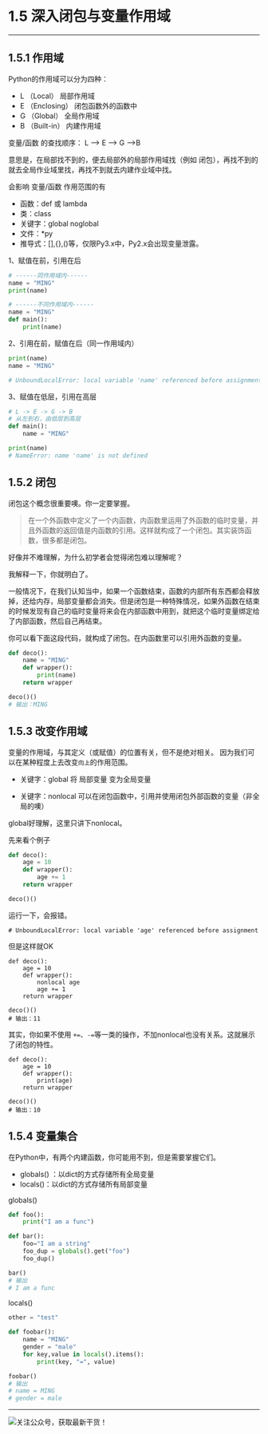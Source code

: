 # 1.5 深入闭包与变量作用域

---

## 1.5.1 作用域

Python的作用域可以分为四种：
- L （Local）      局部作用域
- E （Enclosing）  闭包函数外的函数中
- G （Global）     全局作用域
- B （Built-in）   内建作用域

变量/函数 的查找顺序：
L –> E –> G –>B

意思是，在局部找不到的，便去局部外的局部作用域找（例如 闭包），再找不到的就去全局作业域里找，再找不到就去内建作业域中找。

会影响 变量/函数 作用范围的有
- 函数：def 或 lambda
- 类：class
- 关键字：global noglobal
- 文件：*py
- 推导式：[],{},()等，仅限Py3.x中，Py2.x会出现变量泄露。

1、赋值在前，引用在后
```python
# ------同作用域内------
name = "MING"
print(name)

# ------不同作用域内------
name = "MING"
def main():
    print(name)
```
2、引用在前，赋值在后（同一作用域内）
```python
print(name)
name = "MING"

# UnboundLocalError: local variable 'name' referenced before assignment
```
3、赋值在低层，引用在高层
```python
# L -> E -> G -> B
# 从左到右，由低层到高层
def main():
    name = "MING"

print(name)
# NameError: name 'name' is not defined
```


## 1.5.2 闭包

闭包这个概念很重要噢。你一定要掌握。
>在一个外函数中定义了一个内函数，内函数里运用了外函数的临时变量，并且外函数的返回值是内函数的引用。这样就构成了一个闭包。其实装饰函数，很多都是闭包。

好像并不难理解，为什么初学者会觉得闭包难以理解呢？

我解释一下，你就明白了。

一般情况下，在我们认知当中，如果一个函数结束，函数的内部所有东西都会释放掉，还给内存，局部变量都会消失。但是闭包是一种特殊情况，如果外函数在结束的时候发现有自己的临时变量将来会在内部函数中用到，就把这个临时变量绑定给了内部函数，然后自己再结束。

你可以看下面这段代码，就构成了闭包。在内函数里可以引用外函数的变量。
```python
def deco():
    name = "MING"
    def wrapper():
        print(name)
    return wrapper

deco()()
# 输出：MING
```

## 1.5.3 改变作用域

变量的作用域，与其定义（或赋值）的位置有关，但不是绝对相关。
因为我们可以在某种程度上去改变`向上`的作用范围。

- 关键字：global
将 局部变量 变为全局变量

- 关键字：nonlocal
可以在闭包函数中，引用并使用闭包外部函数的变量（非全局的噢）

global好理解，这里只讲下nonlocal。

先来看个例子
```python
def deco():
    age = 10
    def wrapper():
        age += 1
    return wrapper

deco()()
```
运行一下，会报错。
```
# UnboundLocalError: local variable 'age' referenced before assignment
```
但是这样就OK
```
def deco():
    age = 10
    def wrapper():
        nonlocal age
        age += 1
    return wrapper

deco()()
# 输出：11
```
其实，你如果不使用 `+=`、`-=`等一类的操作，不加nonlocal也没有关系。这就展示了闭包的特性。
```
def deco():
    age = 10
    def wrapper():
        print(age)
    return wrapper

deco()()
# 输出：10
```


## 1.5.4 变量集合

在Python中，有两个内建函数，你可能用不到，但是需要掌握它们。
- globals() ：以dict的方式存储所有全局变量
- locals()：以dict的方式存储所有局部变量

globals()
```python
def foo():
    print("I am a func")

def bar():
    foo="I am a string"
    foo_dup = globals().get("foo")
    foo_dup()

bar()
# 输出
# I am a func
```

locals()
```python
other = "test"

def foobar():
    name = "MING"
    gender = "male"
    for key,value in locals().items():
        print(key, "=", value)

foobar()
# 输出
# name = MING
# gender = male
```

----

![关注公众号，获取最新干货！](http://image.python-online.cn/20191117155836.png)
